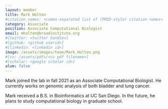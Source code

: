 ```yaml
---
layout: member
title: Mark Holton
#citation_names: <comma-separated list of (PMID-style) citation names>
category: Associate 
position: Associate Computational Biologist
email: mholton@broadinstitute.org
#[twitter: <twitter handle>]
#[github: <github userid>]
#[linkedin: <linkedin id>]
image: /assets/images/team/Mark_Holton.png
#[cv: /assets/pdfs/<cv pdf filename>]
#[scholar: <google scholar id>]
alum: false 
---
```


Mark joined the lab in fall 2021 as an Associate Computational Biologist. He currently works  on genomic analysis of both bladder and lung cancer.

Mark received a B.S. in Bioinformatics at UC San Diego. In the future, he plans to study computational biology in graduate school.
